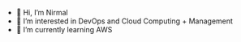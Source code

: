 - 👋 Hi, I’m Nirmal
- 👀 I’m interested in DevOps and Cloud Computing + Management
- 🌱 I’m currently learning AWS

<!---
Nirmal7600/Nirmal7600 is a ✨ special ✨ repository because its `README.md` (this file) appears on your GitHub profile.
You can click the Preview link to take a look at your changes.
--->
